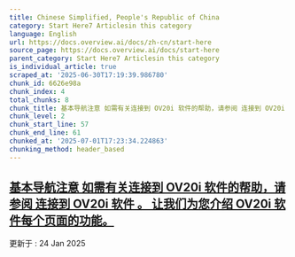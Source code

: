 ```yaml
---
title: Chinese Simplified, People's Republic of China
category: Start Here7 Articlesin this category
language: English
url: https://docs.overview.ai/docs/zh-cn/start-here
source_page: https://docs.overview.ai/docs/start-here
parent_category: Start Here7 Articlesin this category
is_individual_article: true
scraped_at: '2025-06-30T17:19:39.986780'
chunk_id: 6626e98a
chunk_index: 4
total_chunks: 8
chunk_title: 基本导航注意 如需有关连接到 OV20i 软件的帮助，请参阅 连接到 OV20i 软件 。 让我们为您介绍 OV20i 软件每个页面的功能。/docs/zh-cn/basic-navigatio
chunk_level: 2
chunk_start_line: 57
chunk_end_line: 61
chunked_at: '2025-07-01T17:23:34.224863'
chunking_method: header_based
---
```


## [基本导航注意 如需有关连接到 OV20i 软件的帮助，请参阅 连接到 OV20i 软件 。 让我们为您介绍 OV20i 软件每个页面的功能。](/docs/zh-cn/basic-navigation)

更新于 : 24 Jan 2025
